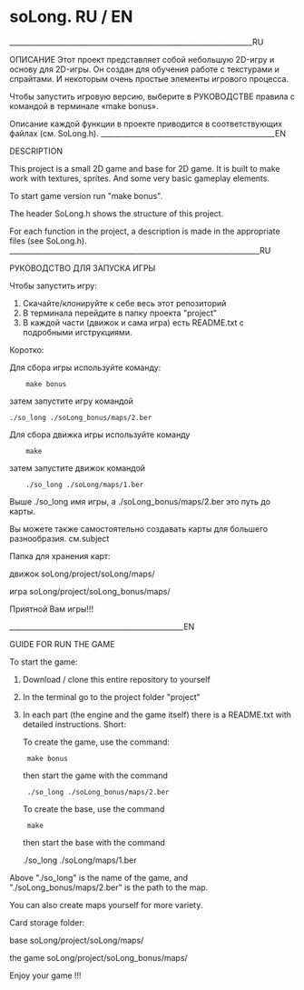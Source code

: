 # soLong. RU / EN
___________________________________________________________________RU

ОПИСАНИЕ
Этот проект представляет собой небольшую 2D-игру и основу для 2D-игры.
Он создан для обучения работе с текстурами и спрайтами. 
И некоторым очень простые элементы игрового процесса.

Чтобы запустить игровую версию, выберите в РУКОВОДСТВЕ правила с 
командой в терминале «make bonus».

Описание каждой функции в проекте приводится в
соответствующиx файлax (см. SoLong.h).
________________________________________________EN

DESCRIPTION

This project is a small 2D game and base for 2D game. 
It is built to make work with textures, sprites. 
And some very basic gameplay elements.

To start game version run "make bonus".

The header SoLong.h shows the structure of this project.

For each function in the project, a description is made in the 
appropriate files (see SoLong.h).
_____________________________________________________________________RU

РУКОВОДСТВО ДЛЯ ЗАПУСКА ИГРЫ

Чтобы запустить игру:
1. Скачайте/клонируйте к себе весь этот репозиторий
2. В терминала перейдите в папку проекта "project"
3. В каждой части (движок и сама игра) есть README.txt 
    с подробными игструкциями. 
    
  Коротко:
  
  Для сбора игры используйте команду:
  
        make bonus
    
  затем запустите игру командой
  
    ./so_long ./soLong_bonus/maps/2.ber
  
  Для сбора движка игры используйте команду 
  
        make
    
  затем запустите движок командой 
  
        ./so_long ./soLong/maps/1.ber
    

  Выше ./so_long имя игры, а ./soLong_bonus/maps/2.ber это путь до карты.

Вы можете также самостоятельно создавать карты для большего разнообразия.
см.subject

Папка для хранения карт:

движок  soLong/project/soLong/maps/

игра    soLong/project/soLong_bonus/maps/

Приятной Вам игры!!!

________________________________________________EN

GUIDE FOR RUN THE GAME

To start the game:
1. Download / clone this entire repository to yourself
2. In the terminal go to the project folder "project"
3. In each part (the engine and the game itself) there 
    is a README.txt with detailed instructions. 
    Short:
    
    To create the game, use the command:
    
        make bonus
        
    then start the game with the command
    
        ./so_long ./soLong_bonus/maps/2.ber
    
    To create the base, use the command
    
        make
        
    then start the base with the command
    
    ./so_long ./soLong/maps/1.ber
    

Above "./so_long" is the name of the game, 
and "./soLong_bonus/maps/2.ber" is the path to the map.

You can also create maps yourself for more variety.

Card storage folder:

base        soLong/project/soLong/maps/

the game    soLong/project/soLong_bonus/maps/

Enjoy your game !!!
